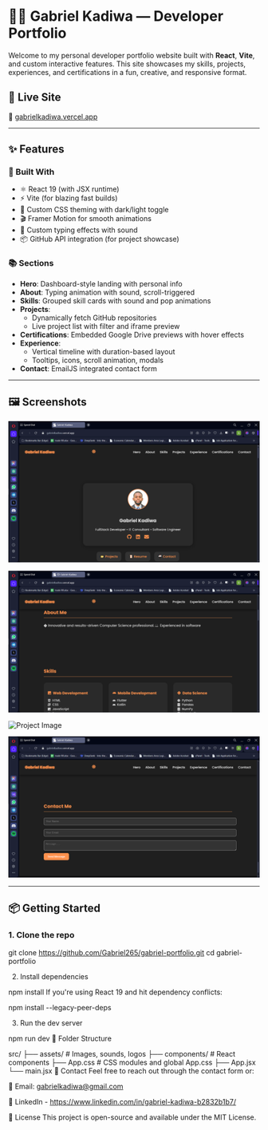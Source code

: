 # 👨‍💻 Gabriel Kadiwa — Developer Portfolio

Welcome to my personal developer portfolio website built with **React**, **Vite**, and custom interactive features. This site showcases my skills, projects, experiences, and certifications in a fun, creative, and responsive format.

## 🚀 Live Site

🔗 [gabrielkadiwa.vercel.app](https://gabrielkadiwa.vercel.app)

---

## ✨ Features

### 🔧 Built With
- ⚛️ React 19 (with JSX runtime)
- ⚡️ Vite (for blazing fast builds)
- 🎨 Custom CSS theming with dark/light toggle
- 🎬 Framer Motion for smooth animations
- 🎤 Custom typing effects with sound
- 📦 GitHub API integration (for project showcase)

### 📚 Sections

- **Hero**: Dashboard-style landing with personal info
- **About**: Typing animation with sound, scroll-triggered
- **Skills**: Grouped skill cards with sound and pop animations
- **Projects**:
  - Dynamically fetch GitHub repositories
  - Live project list with filter and iframe preview
- **Certifications**: Embedded Google Drive previews with hover effects
- **Experience**:
  - Vertical timeline with duration-based layout
  - Tooltips, icons, scroll animation, modals
- **Contact**: EmailJS integrated contact form

---

## 🖼️ Screenshots

![Hero Image](images/hero.png)  

![About Image](images/about.png)  

![Project Image](images/project.png)  

![Contact Image](images/contact.png) 

---

## 📦 Getting Started

### 1. Clone the repo

git clone https://github.com/Gabriel265/gabriel-portfolio.git
cd gabriel-portfolio

2. Install dependencies

npm install
If you're using React 19 and hit dependency conflicts:


npm install --legacy-peer-deps

3. Run the dev server


npm run dev
🧪 Folder Structure

src/
├── assets/           # Images, sounds, logos
├── components/       # React components
├── App.css           # CSS modules and global App.css
├── App.jsx
└── main.jsx
📧 Contact
Feel free to reach out through the contact form or:

📧 Email: gabrielkadiwa@gmail.com

🔗 LinkedIn - https://www.linkedin.com/in/gabriel-kadiwa-b2832b1b7/

📄 License
This project is open-source and available under the MIT License.